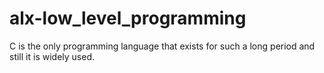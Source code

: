 # alx-low_level_programming
C is the only programming language that exists for such a long period and still it is widely used.
